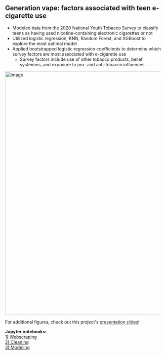 ## Generation vape: factors associated with teen e-cigarette use

- Modeled data from the 2020 National Youth Tobacco Survey to classify teens as having used nicotine-containing electronic cigarettes or not  
- Utilized logistic regression, KNN, Random Forest, and XGBoost to explore the most optimal model  
- Applied bootstrapped logistic regression coefficients to determine which survey factors are most associated with e-cigarette use 
  - Survey factors include use of other tobacco products, belief systemms, and exposure to pro- and anti-tobacco influences 


<img width="788" alt="image" src="https://user-images.githubusercontent.com/79233614/142136358-6e9c96cb-cc6f-481b-87ba-d6e862b0dbcb.png">

For additional figures, check out this project's [presentation slides](https://github.com/mayaremington/regression-covid-vax/blob/main/%20covid_vax_regression.pdf)!

**Jupyter notebooks:**  
[1) Webscraping](1_covid_vax_webscraping.ipynb)  
[2) Cleaning](2_covid_vax_cleaning.ipynb)  
[3) Modeling](3_covid_vax_regression.ipynb)  
